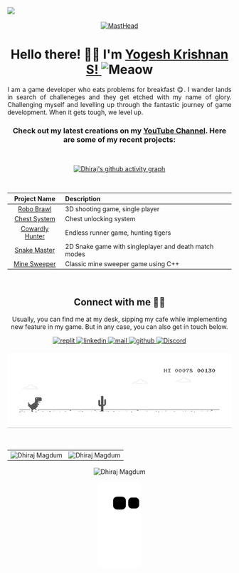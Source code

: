 ![](https://hit.yhype.me/github/profile?user_id=77713888)

<div align="center">

[![MastHead](...)](https://dhiraj57.github.io/)

# Hello there! 👋🏻 I'm <a href="https://www.linkedin.com/in/yogesh-krishnan-s-44ba7714a/" target="_blank"> Yogesh Krishnan S! </a> <img src="https://i.imgur.com/veZrcC7.gif" alt="Meaow" width="50" />

<div align="justify">
 
I am a game developer who eats problems for breakfast 😋. I wander lands in search of challeneges and they get etched with my name of glory. Challenging myself and levelling up through the fantastic journey of game development. When it gets tough, we level up.

</div> 
 
### Check out my latest creations on my [YouTube Channel](https://www.youtube.com/channel/UC0IIGVFJE3vCvDO0FXDnQwg). Here are some of my recent projects:
 
<br/>

[![Dhiraj's github activity graph](https://activity-graph.herokuapp.com/graph?username=Dhiraj57&theme=react-dark)](https://github.com/Dhiraj57/github-readme-activity-graph)

<br/>


| Project Name      | Description | 
| :---:        |    :----   |  
| [Robo Brawl](https://github.com/yogesh28-git/Robo-Brawl)     | 3D shooting game, single player
| [Chest System](https://github.com/yogesh28-git/Chest-System)   | Chest unlocking system
| [Cowardly Hunter](https://github.com/yogesh28-git/Cowardly-Hunter)     | Endless runner game, hunting tigers
| [Snake Master](https://github.com/yogesh28-git/SnakeMaster)     | 2D Snake game with singleplayer and death match modes
| [Mine Sweeper](https://github.com/yogesh28-git/MineSweeper)     | Classic mine sweeper game using C++

<br/>
 
## Connect with me 🤝🏻
Usually, you can find me at my desk, sipping my cafe while implementing new feature in my game. But in any case, you can also get in touch below.

<a href="https://replit.com/@YogeshKrishnan" target="_blank">
<img src=https://img.shields.io/badge/replit-%2324292e.svg?&style=for-the-badge&logo=replit&logoColor=white alt=replit style="margin-bottom: 5px;" />
</a>
<a href="https://www.linkedin.com/in/yogesh-krishnan-s-44ba7714a/" target="_blank">
<img src=https://img.shields.io/badge/linkedin-%231E77B5.svg?&style=for-the-badge&logo=linkedin&logoColor=white alt=linkedin style="margin-bottom: 5px;" />
</a>
<a href="mailto:yogeshsuresh28@gmail.com" target="_blank">
<img src=https://img.shields.io/badge/Gmail-D14836?style=for-the-badge&logo=gmail&logoColor=white alt=mail style="margin-bottom: 5px;" />
</a> 
<a href="https://github.com/yogesh28-git" target="_blank">
<img src=https://img.shields.io/badge/github-%2324292e.svg?&style=for-the-badge&logo=github&logoColor=white alt=github style="margin-bottom: 5px;" />
</a>
<a href="https://discord.com/users/y0_0go"><img alt=" Discord" src="https://img.shields.io/badge/Discord-7289DA?style=for-the-badge&logo=discord&logoColor=white"></a>
 
 <br/>
 
![Dino](https://raw.githubusercontent.com/Dhiraj57/Dhiraj57/main/dino.gif)

 <br/>
 
 
 <table>
  <tr>
   
<td><img src="https://github-readme-stats.vercel.app/api?username=Dhiraj57&include_all_commits=true&count_private=true&show_icons=true&line_height=20&title_color=7A7ADB&icon_color=2234AE&text_color=D3D3D3&bg_color=0,000000,130F40" alt="Dhiraj Magdum" />
    <td><img src="https://github-readme-stats.vercel.app/api/top-langs?username=Dhiraj57&show_icons=true&locale=en&layout=compact&title_color=7A7ADB&icon_color=2234AE&text_color=D3D3D3&bg_color=0,000000,130F40" alt="Dhiraj Magdum" /></td>
  </tr>
</table>

<!-- Stats -->
<p><img align="center" src="https://github-readme-streak-stats.herokuapp.com/?user=Dhiraj57&theme=dark" alt="Dhiraj Magdum" /></p>
  
 

<!-- My contribution graph : -->
![Watch my contribution graph !](https://github.com/Dhiraj57/Dhiraj57/blob/output/github-contribution-grid-snake.svg)

</div>











